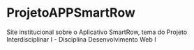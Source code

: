 # ProjetoAPPSmartRow
Site institucional sobre o Aplicativo SmartRow, tema do Projeto Interdisciplinar I - Disciplina Desenvolvimento Web I
